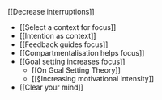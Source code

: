 [[Decrease interruptions]]
* [[Select a context for focus]]
* [[Intention as context]]
* [[Feedback guides focus]]
* [[Compartmentalisation helps focus]]
* [[Goal setting increases focus]]
	* [[On Goal Setting Theory]]
	* [[§Increasing motivational intensity]]
* [[Clear your mind]]

<!-- #.inbox -->

<!-- {BearID:D0457D05-B5F6-42B9-B961-6616B6A1F201-11937-000019D9D99267EB} -->
